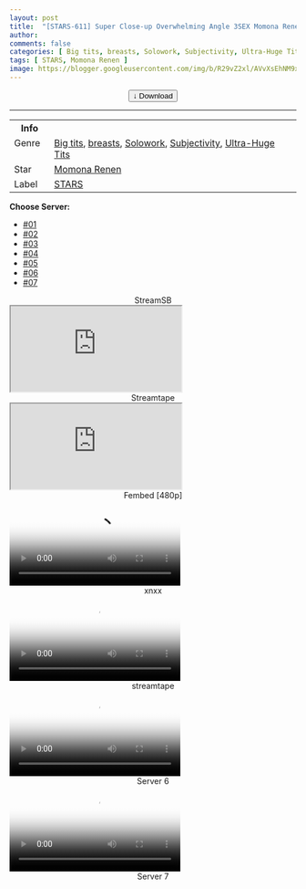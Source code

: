 ```yaml
---
layout: post
title:  "[STARS-611] Super Close-up Overwhelming Angle 3SEX Momona Renen SODstar 1 in a million"
author: 
comments: false
categories: [ Big tits, breasts, Solowork, Subjectivity, Ultra-Huge Tits ]
tags: [ STARS, Momona Renen ]
image: https://blogger.googleusercontent.com/img/b/R29vZ2xl/AVvXsEhNM9x9d_lBs0BhsdmbuBG5C5hOcY86kk-Spln-bzOvj0MqP6NMBCxikZWxw6NW9tZwAFJcjMT9ElbMZT_j1GTkZDBOA2b-P95GEp8Zij7YzjM4lRWJVXZa7YA5v4HsPrJLBiInSoEc97h7jJjVBwCwfg3BHtC5r-5KKyxRuaZMPvldRXDADaa3efYC/s1600/1stars611pl.jpg
---
```


<center>
<a href="/svr/stars-611">
<button class="btn btn-outline-dark py-2 px-5 d-block w-100 show-comments"><b>&darr;</b> Download</button>
</a>
</center>
<hr />
<table>
  <tr>
    <th>Info</th>
  </tr>
  <tr>
    <td>Genre &nbsp;</td>
    <td> <a href="/categories#Big-tits">Big tits</a>, <a href="/categories#breasts">breasts</a>, <a href="/categories#Solowork">Solowork</a>, <a href="/categories#Subjectivity">Subjectivity</a>, <a href="/categories#Ultra-Huge-Tits">Ultra-Huge Tits</a></td>
  </tr>
  <tr>
    <td>Star</td>
    <td> <a href="/tags#Momona-Renen">Momona Renen</a></td>
  </tr>
  <tr>
    <td>Label</td>
    <td> <a href="/tags#STARS">STARS</a></td>
  </tr>
</table>

<div id="utb">
<b>Choose Server:</b>
<ul id="udltb">
<li><a href="#tab1">#01</a></li>
<li><a href="#tab2">#02</a></li>
<li><a href="#tab3">#03</a></li>
<li><a href="#tab4">#04</a></li>
<li><a href="#tab5">#05</a></li>
<li><a href="#tab6">#06</a></li>
<li><a href="#tab7">#07</a></li>
</ul>
<div id="udlctn">
<div id="tab1">
<!--- #01 Start --->
<center>StreamSB</center>
<div class="kontiner">
  <iframe class="responsive-iframe" src="https://sbfull.com/e/u86dta767zq1.html"></iframe>
</div>
<!--- #01 End --->
</div>
<div id="tab2">
<!--- #02 Start --->
<center>Streamtape</center>
<div class="kontiner">
  <iframe class="responsive-iframe" src="https://streamtape.com/e/dPgom9gXG2ukpae/STARS-611.mp4"></iframe>
</div>
<!--- #02 End --->
</div>
<div id="tab3">
<!--- #03 Start --->
<center>Fembed [480p]</center>
<video class='js-player' poster="https://blogger.googleusercontent.com/img/b/R29vZ2xl/AVvXsEhNM9x9d_lBs0BhsdmbuBG5C5hOcY86kk-Spln-bzOvj0MqP6NMBCxikZWxw6NW9tZwAFJcjMT9ElbMZT_j1GTkZDBOA2b-P95GEp8Zij7YzjM4lRWJVXZa7YA5v4HsPrJLBiInSoEc97h7jJjVBwCwfg3BHtC5r-5KKyxRuaZMPvldRXDADaa3efYC/s1600/1stars611pl.jpg" controls playsinline>
  <source src="https://javpoll.com/v/42885bzrmpqkkndq" type="video/mp4">
</video>
<!--- #03 End --->
</div>
<div id="tab4">
<!--- #04 Start --->
<center>xnxx</center>
<video class='js-player' poster="https://blogger.googleusercontent.com/img/b/R29vZ2xl/AVvXsEhNM9x9d_lBs0BhsdmbuBG5C5hOcY86kk-Spln-bzOvj0MqP6NMBCxikZWxw6NW9tZwAFJcjMT9ElbMZT_j1GTkZDBOA2b-P95GEp8Zij7YzjM4lRWJVXZa7YA5v4HsPrJLBiInSoEc97h7jJjVBwCwfg3BHtC5r-5KKyxRuaZMPvldRXDADaa3efYC/s1600/1stars611pl.jpg" controls playsinline>
  <source src="https://cdn77-vid-mp4.xnxx-cdn.com/tzt9QU3m2_A0HmboY_og4w==,1655619599/videos_new/mp4/b/3/2/xvideos.com_b32b4a71698ee9276632694edeaee63d.mp4?ui=MzYuODIuOTguMjUzLS92aWRlby0xNHZmNXQzMi9hbm5hX2lzX2Fsd2F5cw==" type="video/mp4">
</video>
<!--- #04 End --->
</div>
<div id="tab5">
<!--- #05 Start --->
<center>streamtape</center>
<video class='js-player' poster="https://blogger.googleusercontent.com/img/b/R29vZ2xl/AVvXsEhNM9x9d_lBs0BhsdmbuBG5C5hOcY86kk-Spln-bzOvj0MqP6NMBCxikZWxw6NW9tZwAFJcjMT9ElbMZT_j1GTkZDBOA2b-P95GEp8Zij7YzjM4lRWJVXZa7YA5v4HsPrJLBiInSoEc97h7jJjVBwCwfg3BHtC5r-5KKyxRuaZMPvldRXDADaa3efYC/s1600/1stars611pl.jpg" controls playsinline>
  <source src="https://streamtape.com/e/dPgom9gXG2ukpae/STARS-611.mp4" type="video/mp4">
</video>
<!--- #05 End --->
</div>
<div id="tab6">
<!--- #06 Start --->
<center>Server 6</center>
<video class='js-player' poster="https://blogger.googleusercontent.com/img/b/R29vZ2xl/AVvXsEhNM9x9d_lBs0BhsdmbuBG5C5hOcY86kk-Spln-bzOvj0MqP6NMBCxikZWxw6NW9tZwAFJcjMT9ElbMZT_j1GTkZDBOA2b-P95GEp8Zij7YzjM4lRWJVXZa7YA5v4HsPrJLBiInSoEc97h7jJjVBwCwfg3BHtC5r-5KKyxRuaZMPvldRXDADaa3efYC/s1600/1stars611pl.jpg" controls playsinline>
  <source src="https://javtiful.com/embed/2ea06e9ca6d8e8e9caca" type="video/mp4">
</video>
<!--- #06 End --->
</div>
<div id="tab7">
<!--- #07 Start --->
<center>Server 7</center>
<!--- #07 End --->
</div>
</div>
</div>
